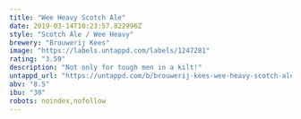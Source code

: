 ```yaml
---
title: "Wee Heavy Scotch Ale"
date: 2019-03-14T10:23:57.822996Z
style: "Scotch Ale / Wee Heavy"
brewery: "Brouwerij Kees"
image: "https://labels.untappd.com/labels/1247281"
rating: "3.59"
description: "Not only for tough men in a kilt!"
untappd_url: "https://untappd.com/b/brouwerij-kees-wee-heavy-scotch-ale/1247281"
abv: "8.5"
ibu: "30"
robots: noindex,nofollow
---
```

